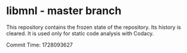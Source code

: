 # libmnl - master branch

This repository contains the frozen state of the repository.
Its history is cleared. It is used only for static code
analysis with Codacy.

Commit Time: 1728093627